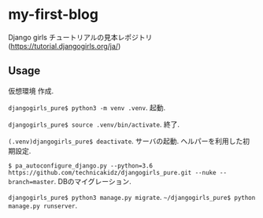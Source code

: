 # my-first-blog
Django girls チュートリアルの見本レポジトリ (https://tutorial.djangogirls.org/ja/)

## Usage
仮想環境
作成. 

`djangogirls_pure$ python3 -m venv .venv`. 
起動. 

`djangogirls_pure$ source .venv/bin/activate`. 
終了. 

`(.venv)djangogirls_pure$ deactivate`. 
サーバの起動. 
ヘルパーを利用した初期設定. 

`$ pa_autoconfigure_django.py --python=3.6 https://github.com/technicakidz/djangogirls_pure.git --nuke --branch=master`. 
DBのマイグレーション. 

`djangogirls_pure$ python3 manage.py migrate`. 
`~/djangogirls_pure$ python manage.py runserver`. 
